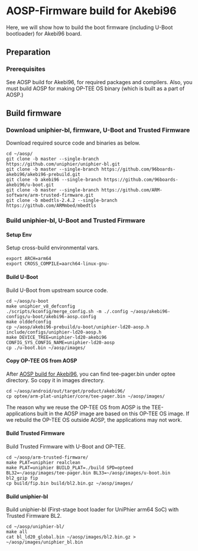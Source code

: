 # AOSP-Firmware build for Akebi96

Here, we will show how to build the boot firmware (including U-Boot bootloader) for Akebi96 board.

## Preparation

### Prerequisites 
See AOSP build for Akebi96, for required packages and compilers. Also, you must build AOSP for making OP-TEE OS binary (which is built as a part of AOSP.)

## Build firmware

### Download uniphier-bl, firmware, U-Boot and Trusted Firmware

Download required source code and binaries as below.

```
cd ~/aosp/
git clone -b master --single-branch https://github.com/uniphier/uniphier-bl.git
git clone -b master --single-branch https://github.com/96boards-akebi96/akebi96-prebuild.git
git clone -b akebi96 --single-branch https://github.com/96boards-akebi96/u-boot.git
git clone -b master --single-branch https://github.com/ARM-software/arm-trusted-firmware.git
git clone -b mbedtls-2.4.2 --single-branch https://github.com/ARMmbed/mbedtls
```

### Build uniphier-bl, U-Boot and Trusted Firmware

#### Setup Env

Setup cross-build environmental vars.

```
export ARCH=arm64
export CROSS_COMPILE=aarch64-linux-gnu-
```

#### Build U-Boot

Build U-Boot from upstream source code.

```
cd ~/aosp/u-boot
make uniphier_v8_defconfig
./scripts/kconfig/merge_config.sh -m ./.config ~/aosp/akebi96-configs/u-boot/akebi96-aosp.config
make olddefconfig
cp ~/aosp/akebi96-prebuild/u-boot/uniphier-ld20-aosp.h include/configs/uniphier-ld20-aosp.h
make DEVICE_TREE=uniphier-ld20-akebi96 CONFIG_SYS_CONFIG_NAME=uniphier-ld20-aosp
cp ./u-boot.bin ~/aosp/images/
```

#### Copy OP-TEE OS from AOSP

After [AOSP build for Akebi96](build-aosp.md#BuildAOSPforAkebi96), you can find tee-pager.bin under optee directory. So copy it in images directory.

```
cd ~/aosp/android/out/target/product/akebi96/
cp optee/arm-plat-uniphier/core/tee-pager.bin ~/aosp/images/
```

The reason why we reuse the OP-TEE OS from AOSP is the TEE-applications built in the AOSP image are based on this OP-TEE OS image. If we rebuild the OP-TEE OS outside AOSP, the applications may not work.

#### Build Trusted Firmware

Build Trusted Firmware with U-Boot and OP-TEE.

```
cd ~/aosp/arm-trusted-firmware/
make PLAT=uniphier realclean
make PLAT=uniphier BUILD_PLAT=./build SPD=opteed BL32=~/aosp/images/tee-pager.bin BL33=~/aosp/images/u-boot.bin bl2_gzip fip
cp build/fip.bin build/bl2.bin.gz ~/aosp/images/
```

#### Build uniphier-bl

Build uniphier-bl (First-stage boot loader for UniPhier arm64 SoC) with Trusted Firmware BL2.

```
cd ~/aosp/uniphier-bl/
make all
cat bl_ld20_global.bin ~/aosp/images/bl2.bin.gz > ~/aosp/images/uniphier_bl.bin
```

